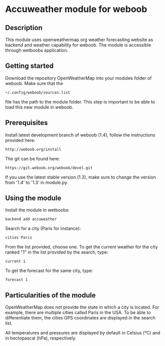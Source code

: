# Accuweather module for weboob
## Description
This module uses openweathermap.org weather forecasting website as backend and weather capability for weboob. The module is accessible through wetboobs application.

## Getting started
Download the repository OpenWeatherMap into your modules folder of weboob. Make sure that the 

```
~/.config/weboob/sources.list
```

file has the path to the module folder. This step is important to be able to load this new module in weboob.

## Prerequisites
Install latest development branch of weboob (1.4), follow the instructions provided here:

```
http://weboob.org/install
```

The git can be found here:

```
https://git.weboob.org/weboob/devel.git
```

If you use the latest stable version (1.3), make sure to change the version from '1.4' to '1.3' in module.py.

## Using the module
Install the module in wetboobs:

```
backend add accuweather
```

Search for a city (Paris for instance):

```
cities Paris
```

From the list provided, choose one. To get the current weather for the city ranked "1" in the list provided by the search, type:

```
current 1
```

To get the forecast for the same city, type:

```
forecast 1
```

## Particularities of the module
OpenWeatherMap does not provide the state in which a city is located. For example, there are multiple cities called Paris in the USA. To be able to differentiate them, the cities GPS coordinates are displayed in the search list. 

All temperatures and pressures are displayed by default in Celsius (°C) and in hectopascal (hPa), respectively.
